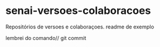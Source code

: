 # senai-versoes-colaboracoes
Repositórios de versoes e colaboraçoes.
readme de exemplo

lembrei do comando// git commit